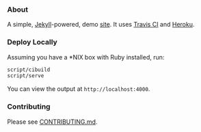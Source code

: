 ### About
A simple, [Jekyll](http://jekyllrb.com)-powered, demo [site](https://cicd-demo.herokuapp.com). It uses [Travis CI](https://travis-ci.org) and [Heroku](https://devcenter.heroku.com/articles/github-integration). 


### Deploy Locally
Assuming you have a *NIX box with Ruby installed, run:

```bash
script/cibuild
script/serve
```

You can view the output at `http://localhost:4000`.


### Contributing
Please see [CONTRIBUTING.md](CONTRIBUTING.md).
